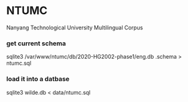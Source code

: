 # NTUMC
Nanyang Technological University Multilingual Corpus

### get current schema
sqlite3 /var/www/ntumc/db/2020-HG2002-phase1/eng.db .schema > ntumc.sql


### load it into a datbase
sqlite3 wilde.db < data/ntumc.sql
